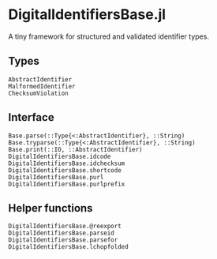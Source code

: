 # DigitalIdentifiersBase.jl

A tiny framework for structured and validated identifier types.

## Types

```@docs
AbstractIdentifier
MalformedIdentifier
ChecksumViolation
```

## Interface

```@docs
Base.parse(::Type{<:AbstractIdentifier}, ::String)
Base.tryparse(::Type{<:AbstractIdentifier}, ::String)
Base.print(::IO, ::AbstractIdentifier)
DigitalIdentifiersBase.idcode
DigitalIdentifiersBase.idchecksum
DigitalIdentifiersBase.shortcode
DigitalIdentifiersBase.purl
DigitalIdentifiersBase.purlprefix
```

## Helper functions

```@docs
DigitalIdentifiersBase.@reexport
DigitalIdentifiersBase.parseid
DigitalIdentifiersBase.parsefor
DigitalIdentifiersBase.lchopfolded
```
